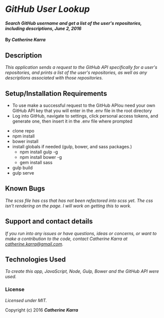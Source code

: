 # _GitHub User Lookup_

#### _Search GitHub username and get a list of the user's repositories, including descriptions, June 2, 2016_

#### By _**Catherine Karra**_

## Description

_This application sends a request to the GitHub API specifically for a user's repositories, and prints a list of the user's repositories, as well as any descriptions associated with those repositories._

## Setup/Installation Requirements

* To use make a successful request to the GitHub APIou need your own GitHub API key that you will enter in the .env file in the root directory
* Log into GitHub, navigate to settings, click personal access tokens, and generate one, then insert it in the .env file where prompted
- clone repo
- npm install
- bower install
- install globals if needed (gulp, bower, and sass packages.)
  - npm install gulp -g
  - npm install bower -g
  - gem install sass
- gulp build
- gulp serve

## Known Bugs

_The scss file has css that has not been refactored into scss yet. The css isn't rendering on the page. I will work on getting this to work._

## Support and contact details

_If you run into any issues or have questions, ideas or concerns, or want to make a contribution to the code, contact Catherine Karra at catherine.karra@gmail.com._

## Technologies Used

_To create this app, JavaScript, Node, Gulp, Bower and the GitHub API were used._

### License

*Licensed under MIT.*

Copyright (c) 2016 **_Catherine Karra_**
